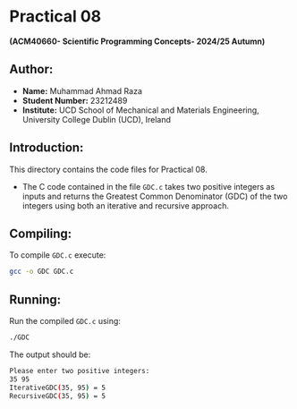 # Practical 08  
  
**(ACM40660- Scientific Programming Concepts- 2024/25 Autumn)**  
  
## Author:  
* **Name:** Muhammad Ahmad Raza  
* **Student Number:** 23212489  
* **Institute:** UCD School of Mechanical and Materials Engineering, University College Dublin (UCD), Ireland  
  
## Introduction:  
This directory contains the code files for Practical 08. 

* The C code contained in the file `GDC.c` takes two positive integers as inputs and returns the Greatest Common Denominator (GDC) of the two integers using both an iterative and recursive approach.  

## Compiling:  

To compile `GDC.c` execute: 
 
```bash
gcc -o GDC GDC.c
```

## Running:  

Run the compiled `GDC.c` using:  

```bash
./GDC
```

The output should be:  

```bash
Please enter two positive integers:
35 95
IterativeGDC(35, 95) = 5
RecursiveGDC(35, 95) = 5
```
